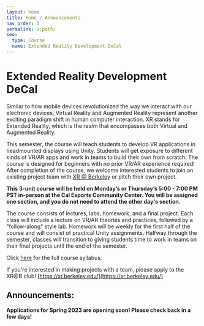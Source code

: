 ```yaml
---
layout: home
title: Home / Announcements
nav_order: 1
permalink: /:path/
seo:
  type: Course
  name: Extended Reality Development DeCal
---
```


# Extended Reality Development DeCal

Similar to how mobile devices revolutionized the way we interact with our electronic devices, Virtual Reality and Augmented Reality represent another exciting paradigm shift in human computer interaction. XR stands for Extended Reality, which is the realm that encompasses both Virtual and Augmented Reality.

This semester, the course will teach students to develop VR applications in headmounted displays using Unity. Students will get exposure to different kinds of VR/AR apps and work in teams to build their own from scratch. The course is designed for beginners with no prior VR/AR experience required! After completion of the course, we welcome interested students to join an existing project team with [XR @ Berkeley](https://xr.berkeley.edu/) or pitch their own project.

**This 3-unit course will be held on Monday’s or Thursday’s 5:00 - 7:00 PM PST in-person at the Cal Esports Community Center. You will be assigned one section, and you do not need to attend the other day's section.**

The course consists of lectures, labs, homework, and a final project. Each class will include a lecture on VR/AR theories and practices, followed by a "follow-along" style lab. Homework will be weekly for the first half of the course and will consist of practical Unity assignments. Halfway through the semester, classes will transition to giving students time to work in teams on their final projects until the end of the semester.

Click [here](https://docs.google.com/document/d/1ZAtxD5himg_H8Acs5ZtrJr6lo9DTRHOY8ksaisNtU60/edit?usp=sharing) for the full course syllabus.

If you're interested in making projects with a team, please apply to the XR@B club! [https://xr.berkeley.edu/](https://xr.berkeley.edu/)

## Announcements:
**Applications for Spring 2023 are opening soon! Please check back in a few days!**